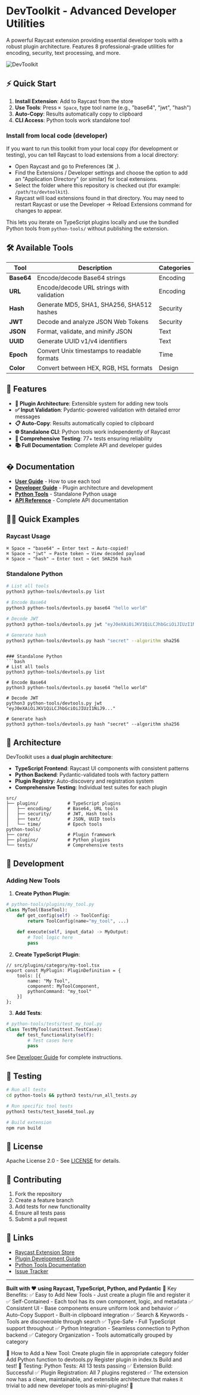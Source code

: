# DevToolkit - Advanced Developer Utilities

A powerful Raycast extension providing essential developer tools with a robust plugin architecture. Features 8 professional-grade utilities for encoding, security, text processing, and more.

![DevToolkit](assets/extension-icon.png)

## ⚡ Quick Start

1. **Install Extension**: Add to Raycast from the store
2. **Use Tools**: Press `⌘ Space`, type tool name (e.g., "base64", "jwt", "hash")
3. **Auto-Copy**: Results automatically copy to clipboard
4. **CLI Access**: Python tools work standalone too!

### Install from local code (developer)

If you want to run this toolkit from your local copy (for development or testing), you can tell Raycast to load extensions from a local directory:

- Open Raycast and go to Preferences (⌘ ,).
- Find the Extensions / Developer settings and choose the option to add an "Application Directory" (or similar) for local extensions.
- Select the folder where this repository is checked out (for example: `/path/to/devtoolkit`).
- Raycast will load extensions found in that directory. You may need to restart Raycast or use the Developer → Reload Extensions command for changes to appear.

This lets you iterate on TypeScript plugins locally and use the bundled Python tools from `python-tools/` without publishing the extension.

## 🛠 Available Tools

| Tool | Description | Categories |
|------|-------------|------------|
| **Base64** | Encode/decode Base64 strings | Encoding |
| **URL** | Encode/decode URL strings with validation | Encoding |
| **Hash** | Generate MD5, SHA1, SHA256, SHA512 hashes | Security |
| **JWT** | Decode and analyze JSON Web Tokens | Security |
| **JSON** | Format, validate, and minify JSON | Text |
| **UUID** | Generate UUID v1/v4 identifiers | Text |
| **Epoch** | Convert Unix timestamps to readable formats | Time |
| **Color** | Convert between HEX, RGB, HSL formats | Design |

## 🚀 Features

- **🔄 Plugin Architecture**: Extensible system for adding new tools
- **✅ Input Validation**: Pydantic-powered validation with detailed error messages
- **📋 Auto-Copy**: Results automatically copied to clipboard
- **🌐 Standalone CLI**: Python tools work independently of Raycast
- **🧪 Comprehensive Testing**: 77+ tests ensuring reliability
- **📚 Full Documentation**: Complete API and developer guides

## � Documentation

- **[User Guide](docs/USER_GUIDE.md)** - How to use each tool
- **[Developer Guide](docs/DEVELOPER_GUIDE.md)** - Plugin architecture and development
- **[Python Tools](python-tools/README.md)** - Standalone Python usage
- **[API Reference](docs/api/)** - Complete API documentation

## 🏃‍♂️ Quick Examples

### Raycast Usage
```
⌘ Space → "base64" → Enter text → Auto-copied!
⌘ Space → "jwt" → Paste token → View decoded payload
⌘ Space → "hash" → Enter text → Get SHA256 hash
```

### Standalone Python
```bash
# List all tools
python3 python-tools/devtools.py list

# Encode Base64
python3 python-tools/devtools.py base64 "hello world"

# Decode JWT
python3 python-tools/devtools.py jwt "eyJ0eXAiOiJKV1QiLCJhbGciOiJIUzI1NiJ9..."

# Generate hash
python3 python-tools/devtools.py hash "secret" --algorithm sha256
```
```

### Standalone Python
```bash
# List all tools
python3 python-tools/devtools.py list

# Encode Base64
python3 python-tools/devtools.py base64 "hello world"

# Decode JWT
python3 python-tools/devtools.py jwt "eyJ0eXAiOiJKV1QiLCJhbGciOiJIUzI1NiJ9..."

# Generate hash
python3 python-tools/devtools.py hash "secret" --algorithm sha256
```

## 🧩 Architecture

DevToolkit uses a **dual plugin architecture**:

- **TypeScript Frontend**: Raycast UI components with consistent patterns
- **Python Backend**: Pydantic-validated tools with factory pattern
- **Plugin Registry**: Auto-discovery and registration system
- **Comprehensive Testing**: Individual test suites for each plugin

```
src/
├── plugins/           # TypeScript plugins
│   ├── encoding/      # Base64, URL tools
│   ├── security/      # JWT, Hash tools
│   ├── text/          # JSON, UUID tools
│   └── time/          # Epoch tools
python-tools/
├── core/              # Plugin framework
├── plugins/           # Python plugins
└── tests/             # Comprehensive tests
```

## 🔧 Development

### Adding New Tools

1. **Create Python Plugin**:
```python
# python-tools/plugins/my_tool.py
class MyTool(BaseTool):
    def get_config(self) -> ToolConfig:
        return ToolConfig(name="my_tool", ...)
    
    def execute(self, input_data) -> MyOutput:
        # Tool logic here
        pass
```

2. **Create TypeScript Plugin**:
```tsx
// src/plugins/category/my-tool.tsx
export const MyPlugin: PluginDefinition = {
    tools: [{
        name: "My Tool",
        component: MyToolComponent,
        pythonCommand: "my_tool"
    }]
};
```

3. **Add Tests**:
```python
# python-tools/tests/test_my_tool.py
class TestMyTool(unittest.TestCase):
    def test_functionality(self):
        # Test cases here
        pass
```

See [Developer Guide](docs/DEVELOPER_GUIDE.md) for complete instructions.

## 🧪 Testing

```bash
# Run all tests
cd python-tools && python3 tests/run_all_tests.py

# Run specific tool tests
python3 tests/test_base64_tool.py

# Build extension
npm run build
```

## 📄 License

Apache License 2.0 - See [LICENSE](LICENSE) for details.

## 🤝 Contributing

1. Fork the repository
2. Create a feature branch
3. Add tests for new functionality
4. Ensure all tests pass
5. Submit a pull request

## 🔗 Links

- [Raycast Extension Store](https://raycast.com/extensions)
- [Plugin Development Guide](docs/DEVELOPER_GUIDE.md)
- [Python Tools Documentation](python-tools/README.md)
- [Issue Tracker](https://github.com/your-username/devtoolkit/issues)

---

**Built with ❤️ using Raycast, TypeScript, Python, and Pydantic**
🚀 Key Benefits:
✅ Easy to Add New Tools - Just create a plugin file and register it
✅ Self-Contained - Each tool has its own component, logic, and metadata
✅ Consistent UI - Base components ensure uniform look and behavior
✅ Auto-Copy Support - Built-in clipboard integration
✅ Search & Keywords - Tools are discoverable through search
✅ Type-Safe - Full TypeScript support throughout
✅ Python Integration - Seamless connection to Python backend
✅ Category Organization - Tools automatically grouped by category

📝 How to Add a New Tool:
Create plugin file in appropriate category folder
Add Python function to devtools.py
Register plugin in index.ts
Build and test!
🧪 Testing:
Python Tests: All 13 tests passing ✅
Extension Build: Successful ✅
Plugin Registration: All 7 plugins registered ✅
The extension now has a clean, maintainable, and extensible architecture that makes it trivial to add new developer tools as mini-plugins! 🎯

